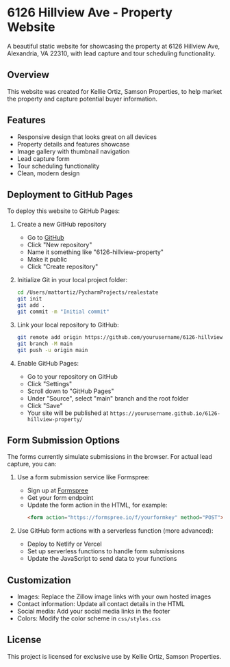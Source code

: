 # 6126 Hillview Ave - Property Website

A beautiful static website for showcasing the property at 6126 Hillview Ave, Alexandria, VA 22310, with lead capture and tour scheduling functionality.

## Overview

This website was created for Kellie Ortiz, Samson Properties, to help market the property and capture potential buyer information.

## Features

- Responsive design that looks great on all devices
- Property details and features showcase
- Image gallery with thumbnail navigation
- Lead capture form
- Tour scheduling functionality
- Clean, modern design

## Deployment to GitHub Pages

To deploy this website to GitHub Pages:

1. Create a new GitHub repository
   - Go to [GitHub](https://github.com)
   - Click "New repository"
   - Name it something like "6126-hillview-property"
   - Make it public
   - Click "Create repository"

2. Initialize Git in your local project folder:
   ```bash
   cd /Users/mattortiz/PycharmProjects/realestate
   git init
   git add .
   git commit -m "Initial commit"
   ```

3. Link your local repository to GitHub:
   ```bash
   git remote add origin https://github.com/yourusername/6126-hillview-property.git
   git branch -M main
   git push -u origin main
   ```

4. Enable GitHub Pages:
   - Go to your repository on GitHub
   - Click "Settings"
   - Scroll down to "GitHub Pages"
   - Under "Source", select "main" branch and the root folder
   - Click "Save"
   - Your site will be published at `https://yourusername.github.io/6126-hillview-property/`

## Form Submission Options

The forms currently simulate submissions in the browser. For actual lead capture, you can:

1. Use a form submission service like Formspree:
   - Sign up at [Formspree](https://formspree.io/)
   - Get your form endpoint
   - Update the form action in the HTML, for example:
     ```html
     <form action="https://formspree.io/f/yourformkey" method="POST">
     ```

2. Use GitHub form actions with a serverless function (more advanced):
   - Deploy to Netlify or Vercel
   - Set up serverless functions to handle form submissions
   - Update the JavaScript to send data to your functions

## Customization

- Images: Replace the Zillow image links with your own hosted images
- Contact information: Update all contact details in the HTML
- Social media: Add your social media links in the footer
- Colors: Modify the color scheme in `css/styles.css`

## License

This project is licensed for exclusive use by Kellie Ortiz, Samson Properties.
